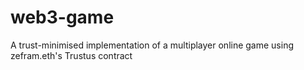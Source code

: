 # web3-game
A trust-minimised implementation of a multiplayer online game using zefram.eth's Trustus contract